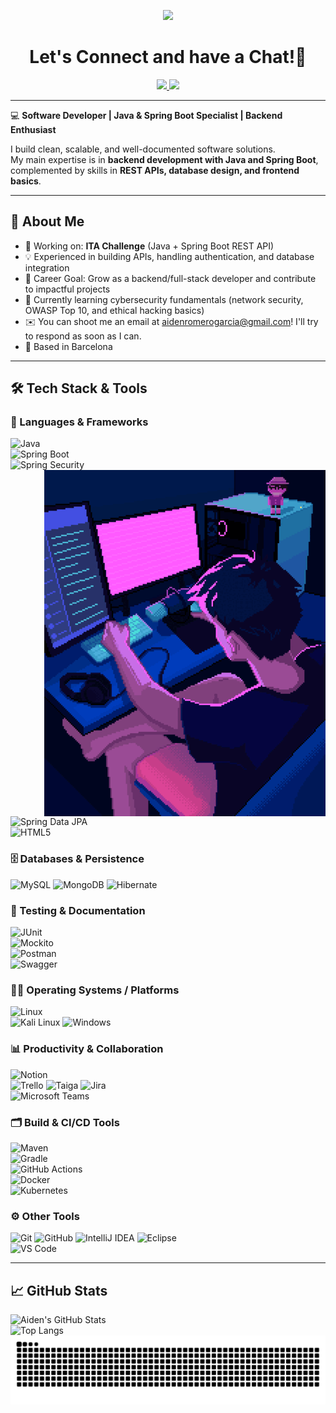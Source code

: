 <!--
- 🔭 I’m currently working on ...
- 🌱 I’m currently learning ...
- 👯 I’m looking to collaborate on ...
- 🤔 I’m looking for help with ...
- 💬 Ask me about ...
- 📫 How to reach me: ...
- 😄 Pronouns: ...
- ⚡ Fun fact: ...
-->
<p align="center">
  <img src="https://capsule-render.vercel.app/api?type=waving&color=gradient&text=Hello!&height=100&section=header"/>
</p>

<h1 align="center">
  Let's Connect and have a Chat!💬
</h1>

<p align="center">
<a href="https://www.linkedin.com/in/aiden-romero-garcia/">
  <img height="50" src="https://user-images.githubusercontent.com/46517096/166973395-19676cd8-f8ec-4abf-83ff-da8243505b82.png"/>
</a>
<a href="https://dev.to/itsaidendev">
  <img height="50" src="https://user-images.githubusercontent.com/46517096/166974096-7aeecad4-483e-4c85-983f-f4b37b3f794e.png"/>
</a>
  <!-- - 🌐 Portfolio: [your-portfolio-link](#)  -->

</p>

---

💻 **Software Developer | Java & Spring Boot Specialist | Backend Enthusiast**

I build clean, scalable, and well-documented software solutions.  
My main expertise is in **backend development with Java and Spring Boot**, complemented by skills in **REST APIs, database design, and frontend basics**.  


---


## 🚀 About Me
- 🔭 Working on: **ITA Challenge** (Java + Spring Boot REST API)  
- 💡 Experienced in building APIs, handling authentication, and database integration  
- 🎯 Career Goal: Grow as a backend/full-stack developer and contribute to impactful projects
- 🔐 Currently learning cybersecurity fundamentals (network security, OWASP Top 10, and ethical hacking basics)
- ✉️ You can shoot me an email at aidenromerogarcia@gmail.com! I'll try to respond as soon as I can.
- 📍 Based in Barcelona


---

## 🛠️ Tech Stack & Tools

### 🧱 Languages & Frameworks  

![Java](https://img.shields.io/badge/Java-%23ED8B00.svg?style=flat&logo=openjdk&logoColor=white)  
![Spring Boot](https://img.shields.io/badge/Spring%20Boot-6DB33F.svg?style=flat&logo=springboot&logoColor=white)  
![Spring Security](https://img.shields.io/badge/Spring%20Security-6DB33F.svg?style=flat&logo=spring-security&logoColor=white)  
<img alt="Night Coding" src="https://github.com/itsAidenDev/itsAidenDev/blob/main/night-dev-gif.gif?raw=true" align="right"/>
![Spring Data JPA](https://img.shields.io/badge/Spring%20Data%20JPA-59666C.svg?style=flat&logo=spring&logoColor=white)   
![HTML5](https://img.shields.io/badge/HTML5-%23E34F26.svg?style=flat&logo=html5&logoColor=white)  


### 🗄️ Databases & Persistence 

![MySQL](https://img.shields.io/badge/MySQL-00000F?style=flat&logo=mysql&logoColor=white)
![MongoDB](https://img.shields.io/badge/MongoDB-%234ea94b.svg?style=flat&logo=mongodb&logoColor=white)
![Hibernate](https://img.shields.io/badge/Hibernate-59666C.svg?style=flat&logo=hibernate&logoColor=white)


### 🧪 Testing & Documentation
![JUnit](https://img.shields.io/badge/JUnit-25A162.svg?style=flat&logo=junit5&logoColor=white)  
![Mockito](https://img.shields.io/badge/Mockito-1BC0C5.svg?style=flat&logoColor=white)  
![Postman](https://img.shields.io/badge/Postman-FF6C37.svg?style=flat&logo=postman&logoColor=white)  
![Swagger](https://img.shields.io/badge/Swagger-85EA2D.svg?style=flat&logo=swagger&logoColor=black) 


### 👨‍💻 Operating Systems / Platforms 
![Linux](https://img.shields.io/badge/Linux-FCC624.svg?style=flat&logo=linux&logoColor=black)  
![Kali Linux](https://img.shields.io/badge/Kali%20Linux-557C94.svg?style=flat&logo=kali-linux&logoColor=white)
![Windows](https://img.shields.io/badge/Windows-0078D6.svg?style=flat&logo=windows&logoColor=white)


### 📊 Productivity & Collaboration
![Notion](https://img.shields.io/badge/Notion-%23000000.svg?style=flat&logo=notion&logoColor=white)  
![Trello](https://img.shields.io/badge/Trello-%23026AA7.svg?style=flat&logo=trello&logoColor=white)
![Taiga](https://img.shields.io/badge/Taiga-444444.svg?style=flat&logo=taiga&logoColor=white)
![Jira](https://img.shields.io/badge/Jira-%23007ACC.svg?style=flat&logo=jira&logoColor=white)  
![Microsoft Teams](https://img.shields.io/badge/Microsoft%20Teams-%23622D91.svg?style=flat&logo=microsoft-teams&logoColor=white)  


### 🗂️ Build & CI/CD Tools
![Maven](https://img.shields.io/badge/Maven-C71A36.svg?style=flat&logo=apache-maven&logoColor=white)  
![Gradle](https://img.shields.io/badge/Gradle-02303A.svg?style=flat&logo=gradle&logoColor=white)  
![GitHub Actions](https://img.shields.io/badge/GitHub_Actions-2088FF.svg?style=flat&logo=github-actions&logoColor=white)  
![Docker](https://img.shields.io/badge/Docker-%230db7ed.svg?style=flat&logo=docker&logoColor=white)  
![Kubernetes](https://img.shields.io/badge/Kubernetes-326CE5.svg?style=flat&logo=kubernetes&logoColor=white)  


### ⚙️ Other Tools 
![Git](https://img.shields.io/badge/Git-%23F05033.svg?style=flat&logo=git&logoColor=white)
![GitHub](https://img.shields.io/badge/GitHub-%23121011.svg?style=flat&logo=github&logoColor=white)
![IntelliJ IDEA](https://img.shields.io/badge/IntelliJ%20IDEA-000000.svg?style=flat&logo=intellij-idea&logoColor=white)
![Eclipse](https://img.shields.io/badge/-Eclipse-05122A?style=flat&logo=eclipse-ide&logoColor=2C2255)\
![VS Code](https://img.shields.io/badge/VS%20Code-007ACC.svg?style=flat&logo=visual-studio-code&logoColor=white) 


---

<!-- ## 📌 Featured Projects
Here are some of my highlighted works:

### 🔹 [Project 1: RESTful API Service](#)
- **Tech:** Java, Spring Boot, MySQL  
- Authentication with JWT, CRUD operations, Swagger documentation  
- Includes unit tests with JUnit and Mockito  
- [View Repository](#) | [Live Demo](#)

### 🔹 [Project 2: Personal Portfolio Website](#)
- **Tech:** HTML, CSS, JavaScript  
- Responsive design showcasing my work & skills  
- [View Repository](#) | [Live Demo](#)

--- -->

## 📈 GitHub Stats

![Aiden's GitHub Stats](https://github-readme-stats.vercel.app/api?username=itsAidenDev&show_icons=true&theme=radical)  
![Top Langs](https://github-readme-stats.vercel.app/api/top-langs/?username=itsAidenDev&layout=compact&theme=radical)
![Snake animation](https://raw.githubusercontent.com/itsAidenDev/itsAidenDev/output/github-contribution-grid-snake-dark.svg)


